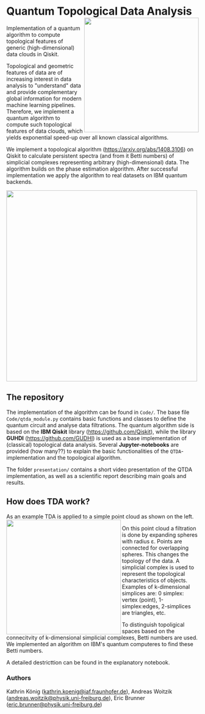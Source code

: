 # Quantum Topological Data Analysis <img width=300 align="right" src="https://user-images.githubusercontent.com/67575757/116423376-eba89780-a840-11eb-843d-00e75ad735bc.jpg">
Implementation of a quantum algorithm to compute topological features of generic (high-dimensional) data clouds in Qiskit.

Topological and geometric features of data are of increasing interest in data analysis to "understand" data and provide complementary global information for modern machine learning pipelines. Therefore, we implement a quantum algorithm to compute such topological features of data clouds, which yields exponential speed-up over all known classical algorithms.

We implement a topological algorithm (https://arxiv.org/abs/1408.3106) on Qiskit to calculate persistent spectra (and from it Betti numbers) of simplicial complexes representing arbitrary (high-dimensional) data. The algorithm builds on the phase estimation algorithm. After successful implementation we apply the algorithm to real datasets on IBM quantum backends. 

<img width=500 src="https://user-images.githubusercontent.com/67575757/119673446-a4abc300-be3b-11eb-9e98-e7a26e5fc358.png">

## The repository
The implementation of the algorithm can be found in `Code/`. The base file `Code/qtda_module.py` contains basic functions and classes to define the quantum circuit and analyse data filtrations. The quantum algorithm side is based on the **IBM Qiskit** library (https://github.com/Qiskit), while the library **GUHDI** (https://github.com/GUDHI) is used as a base implementation of (classical) topological data analysis. Several **Jupyter-notebooks** are provided (how many??) to explain the basic functionalities of the `QTDA`-implementation and the topological algorithm.

The folder `presentation/` contains a short video presentation of the QTDA implementation, as well as a scientific report describing main goals and results.

## How does TDA work?
As an example TDA is applied to a simple point cloud as shown on the left.
<img width=300 align="left" src="https://user-images.githubusercontent.com/67575757/120495928-6d9a5c00-c3bd-11eb-9dd7-bd660139f6f1.png">

On this point cloud a filtration is done by expanding spheres with radius ε. Points are connected for overlapping spheres. This changes the topology of the data. A simplicial complex is used to represent the topological characteristics of objects. Examples of k-dimensional simplices are: 0 simplex: vertex (point), 1-simplex:edges, 2-simplices are triangles, etc.

To distinguish topoligical spaces based on the connecitvity of k-dimensional simplicial complexes, Betti numbers are used.
We implemented an algorithm on IBM's quantum computeres to find these Betti numbers.

A detailed destricttion can be found in the explanatory notebook.

### Authors

Kathrin König (kathrin.koenig@iaf.fraunhofer.de), Andreas Woitzik (andreas.woitzik@physik.uni-freiburg.de), Eric Brunner (eric.brunner@physik.uni-freiburg.de)
